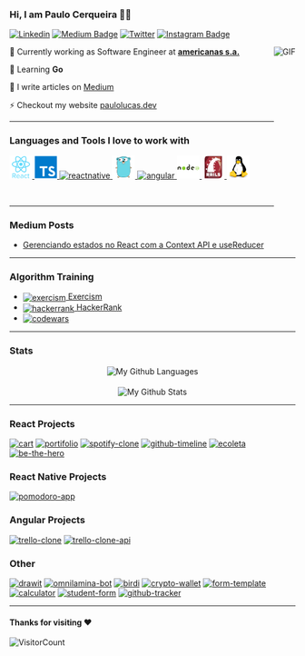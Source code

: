 ### Hi, I am Paulo Cerqueira 👨‍💻

[![Linkedin](https://img.shields.io/badge/LinkedIn-blue?&logo=Linkedin&link=https://www.linkedin.com/in//)](https://www.linkedin.com/in/plucas-cer/)
[![Medium Badge](https://img.shields.io/badge/-Medium-222222?style=flat&labelColor=000000&logo=Medium&link=https://medium.com/@plucasdev)](https://medium.com/@plucasdev)
[![Twitter](https://img.shields.io/badge/-plucasdev-222222?style=flat-square&logo=twitter&logoColor=white&link=https://twitter.com/plucasdev)](https://twitter.com/plucasdev)
[![Instagram Badge](https://img.shields.io/badge/-@plucas.oc-EA0C5F?style=flat&logo=instagram&logoColor=white&link=https://instagram.com/plucas.oc/)](https://instagram.com/plucas.oc)

<img align="right" height="300" alt="GIF" src="https://media2.giphy.com/media/3uVhZo8WoZgSo3at4q/giphy.gif" />

💼 Currently working as Software Engineer at <a href="https://www.americanas.com.br/" target="_blank"><b>americanas s.a.</b></a>

🌱 Learning **Go**

📝 I write articles on [Medium](https://medium.com/@plucasdev)

⚡️ Checkout my website [paulolucas.dev](https://paulolucas.dev)

<hr>

<h3 align="left">Languages and Tools I love to work with</h3>
<p style='' align="left">
  <a href="https://reactjs.org/" target="_blank" rel="noreferrer"> <img src="https://raw.githubusercontent.com/devicons/devicon/master/icons/react/react-original-wordmark.svg" alt="react" width="40" height="40"/> </a>
  <a href="https://www.typescriptlang.org/" target="_blank" rel="noreferrer"> <img src="https://raw.githubusercontent.com/devicons/devicon/master/icons/typescript/typescript-original.svg" alt="typescript" width="40" height="40"/> </a>
  <a href="https://reactnative.dev/" target="_blank" rel="noreferrer"> <img src="https://reactnative.dev/img/header_logo.svg" alt="reactnative" width="40" height="40"/> </a>
  <a href="https://golang.org" target="_blank" rel="noreferrer"> <img src="https://raw.githubusercontent.com/devicons/devicon/master/icons/go/go-original.svg" alt="go" width="40" height="40"/> </a>
  <a href="https://angular.io" target="_blank" rel="noreferrer"> <img src="https://angular.io/assets/images/logos/angular/angular.svg" alt="angular" width="40" height="40"/> </a>
  <a href="https://nodejs.org" target="_blank" rel="noreferrer"> <img src="https://raw.githubusercontent.com/devicons/devicon/master/icons/nodejs/nodejs-original-wordmark.svg" alt="nodejs" width="40" height="40"/> </a>
  <a href="https://rubyonrails.org" target="_blank" rel="noreferrer"> <img src="https://raw.githubusercontent.com/devicons/devicon/master/icons/rails/rails-original-wordmark.svg" alt="rails" width="40" height="40"/> </a>
  <a href="https://www.linux.org/" target="_blank" rel="noreferrer"> <img src="https://raw.githubusercontent.com/devicons/devicon/master/icons/linux/linux-original.svg" alt="linux" width="40" height="40"/> </a>
</p>

<br>
<hr>

### Medium Posts
<!-- BLOG-POST-LIST:START -->
- [Gerenciando estados no React com a Context API e useReducer](https://plucasdev.medium.com/gerenciando-estados-no-react-com-a-context-api-e-usereducer-2006097e9ab8?source=rss-88b2e328dfdc------2)
<!-- BLOG-POST-LIST:END -->

<hr>

### Algorithm Training
   
  - <a href="https://exercism.org/profiles/paulo-lucas" target="_blank" rel="noreferrer"> <img align="center" src="https://avatars.githubusercontent.com/u/5624255?s=200&v=4" alt="exercism" height="40px" /> Exercism</a>
  - <a href="https://www.hackerrank.com/plucas_cer" target="_blank" rel="noreferrer"> <img align="center" src="https://avatars.githubusercontent.com/u/1030588?s=200&v=4" alt="hackerrank" height="40px" /> HackerRank</a>
  - <a href="https://www.codewars.com/users/paulo-lucas" target="_blank" rel="noreferrer"> <img align="center" src="https://www.codewars.com/users/paulo-lucas/badges/small" alt="codewars" /> </a>

<hr>

### Stats
<div align="center">
  <div>
    <img align="center" src="https://github-readme-stats.vercel.app/api/top-langs/?username=paulo-lucas&hide=html,css&bg_color=30,0BC5EA,3182CE,6B46C1&title_color=fff&text_color=fff" alt="My Github Languages">
  </div>
  <br>
  <div>
    <img align="center" src="https://github-readme-stats.vercel.app/api?username=paulo-lucas&&show_icons=true&count_private=true&include_all_commits=true&bg_color=30,0BC5EA,3182CE,6B46C1&title_color=fff&text_color=fff" alt="My Github Stats">
  </div>
</div>

<hr>

### React Projects
[![cart](https://github-readme-stats.vercel.app/api/pin/?username=paulo-lucas&repo=cart&bg_color=30,0BC5EA,3182CE,6B46C1&title_color=fff&text_color=fff)](https://github.com/paulo-lucas/cart)
[![portifolio](https://github-readme-stats.vercel.app/api/pin/?username=paulo-lucas&repo=portifolio&bg_color=30,0BC5EA,3182CE,6B46C1&title_color=fff&text_color=fff)](https://github.com/paulo-lucas/portifolio)
[![spotify-clone](https://github-readme-stats.vercel.app/api/pin/?username=paulo-lucas&repo=spotify-clone&bg_color=30,0BC5EA,3182CE,6B46C1&title_color=fff&text_color=fff)](https://github.com/paulo-lucas/spotify-clone)
[![github-timeline](https://github-readme-stats.vercel.app/api/pin/?username=paulo-lucas&repo=github-timeline&bg_color=30,0BC5EA,3182CE,6B46C1&title_color=fff&text_color=fff)](https://github.com/paulo-lucas/github-timeline)
[![ecoleta](https://github-readme-stats.vercel.app/api/pin/?username=paulo-lucas&repo=ecoleta&bg_color=30,0BC5EA,3182CE,6B46C1&title_color=fff&text_color=fff)](https://github.com/paulo-lucas/ecoleta)
[![be-the-hero](https://github-readme-stats.vercel.app/api/pin/?username=paulo-lucas&repo=be-the-hero&bg_color=30,0BC5EA,3182CE,6B46C1&title_color=fff&text_color=fff)](https://github.com/paulo-lucas/be-the-hero)

### React Native Projects
[![pomodoro-app](https://github-readme-stats.vercel.app/api/pin/?username=paulo-lucas&repo=pomodoro-app&bg_color=30,0BC5EA,3182CE,6B46C1&title_color=fff&text_color=fff)](https://github.com/paulo-lucas/pomodoro-app)

### Angular Projects
[![trello-clone](https://github-readme-stats.vercel.app/api/pin/?username=paulo-lucas&repo=trello-clone&bg_color=30,0BC5EA,3182CE,6B46C1&title_color=fff&text_color=fff)](https://github.com/paulo-lucas/trello-clone)
[![trello-clone-api](https://github-readme-stats.vercel.app/api/pin/?username=paulo-lucas&repo=trello-clone-api&bg_color=30,0BC5EA,3182CE,6B46C1&title_color=fff&text_color=fff)](https://github.com/paulo-lucas/trello-clone-api)

### Other
[![drawit](https://github-readme-stats.vercel.app/api/pin/?username=paulo-lucas&repo=drawit&bg_color=30,0BC5EA,3182CE,6B46C1&title_color=fff&text_color=fff)](https://github.com/paulo-lucas/drawit)
[![omnilamina-bot](https://github-readme-stats.vercel.app/api/pin/?username=paulo-lucas&repo=omnilamina-bot&bg_color=30,0BC5EA,3182CE,6B46C1&title_color=fff&text_color=fff)](https://github.com/paulo-lucas/omnilamina-bot)
[![birdi](https://github-readme-stats.vercel.app/api/pin/?username=paulo-lucas&repo=birdi&bg_color=30,0BC5EA,3182CE,6B46C1&title_color=fff&text_color=fff)](https://github.com/paulo-lucas/birdi)
[![crypto-wallet](https://github-readme-stats.vercel.app/api/pin/?username=paulo-lucas&repo=crypto-wallet&bg_color=30,0BC5EA,3182CE,6B46C1&title_color=fff&text_color=fff)](https://github.com/paulo-lucas/crypto-wallet)
[![form-template](https://github-readme-stats.vercel.app/api/pin/?username=paulo-lucas&repo=form-template&bg_color=30,0BC5EA,3182CE,6B46C1&title_color=fff&text_color=fff)](https://github.com/paulo-lucas/form-template)
[![calculator](https://github-readme-stats.vercel.app/api/pin/?username=paulo-lucas&repo=calculator&bg_color=30,0BC5EA,3182CE,6B46C1&title_color=fff&text_color=fff)](https://github.com/paulo-lucas/calculator)
[![student-form](https://github-readme-stats.vercel.app/api/pin/?username=paulo-lucas&repo=student-form&bg_color=30,0BC5EA,3182CE,6B46C1&title_color=fff&text_color=fff)](https://github.com/paulo-lucas/student-form)
[![github-tracker](https://github-readme-stats.vercel.app/api/pin/?username=paulo-lucas&repo=github-tracker&bg_color=30,0BC5EA,3182CE,6B46C1&title_color=fff&text_color=fff)](https://github.com/paulo-lucas/github-tracker)


<hr>

#### Thanks for visiting :heart:
![VisitorCount](https://profile-counter.glitch.me/paulo-lucas/count.svg)

